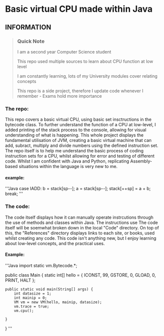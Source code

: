 # Basic virtual CPU made within Java

## INFORMATION

> ### Quick Note
>
> I am a second year Computer Science student
> 
> This repo used multiple sources to learn about CPU function at low level
>
> I am constantly learning, lots of my University modules cover relating concepts
>
> This repo is a side project, therefore I update code whenever I remember - Exams hold more importance

### The repo:

<p>This repo covers a basic virtual CPU, using basic set insctructions in the bytecode class. To further understand the function of a CPU at low-level, I added printing of the stack process to the console, allowing for visual understanding of what is happening. This whole project displays the fundamental utilisation of JVM, creating a basic virtual machine that can add, subract, multiply and divide numbers using the defined instruction set. The repo itself is to help me understand the basic process of coding instruction sets for a CPU, whilst allowing for error and testing of different code. Whilst I am confident with Java and Python, replicating Assembly-based situations within the language is very new to me.</p>

#### example:

'''Java
case IADD:
					b = stack[sp--];
					a = stack[sp--];
					stack[++sp] = a + b;
					break;
'''

### The code:

<p>The code itself displays how it can manually operate instrcutions through the use of methods and classes within Java. The instructions use The code itself will be soemwhat broken down in the local "Code" directory. On top of this, the "References" directory displays links to each site, or books, used whilst creating any code. This code isn't anything new, but I enjoy learning about low-level concepts, and the practical uses.</p>

#### Example:

'''Java
import static vm.Bytecode.*;

public class Main {
	static int[] hello = {
			ICONST, 99,
			GSTORE, 0,
			GLOAD, 0,
			PRINT,
			HALT
	};
	
	public static void main(String[] args) {
		int datasize = 1;
		int mainip = 0;
		VM vm = new VM(hello, mainip, datasize);
		vm.trace = true;
		vm.cpu();
		
	}
}
'''

